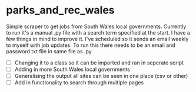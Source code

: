 # parks_and_rec_wales
Simple scraper to get jobs from South Wales local governments. Currently to run it's a manual .py file with a search term specified at the start. I have a few things in mind to improve it. I've scheduled so it sends an email weekly to myself with job updates. To run this there needs to be an email and password txt file in same file as .py.
- [ ] Changing it to a class so it can be imported and ran in seperate script
- [ ] Adding in more South Wales local governments 
- [ ] Generalising the output all sites can be seen in one place (csv or other)
- [ ] Add in functionality to search through multiple pages
